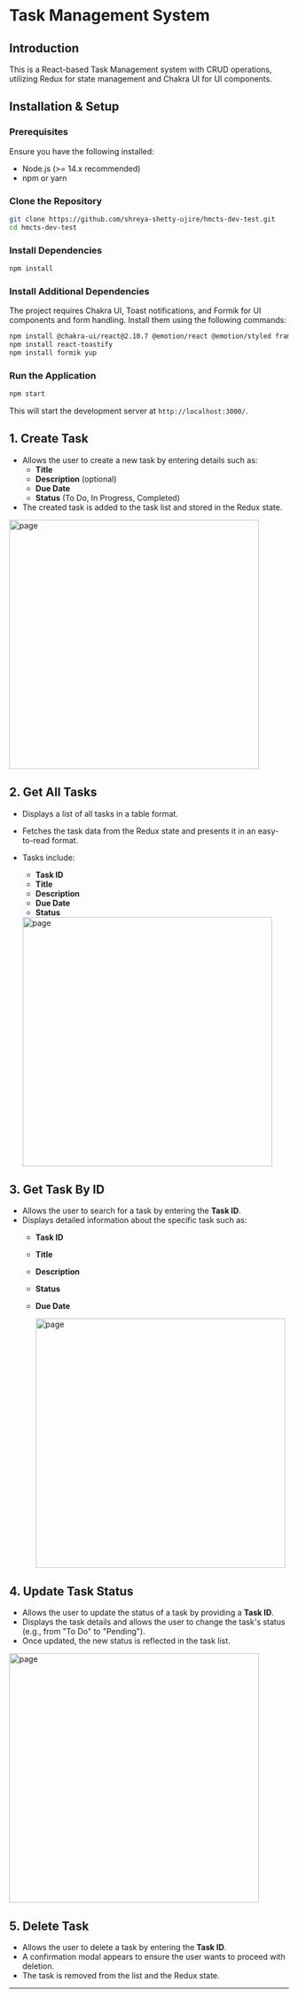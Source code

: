# Task Management System

## Introduction
This is a React-based Task Management system with CRUD operations, utilizing Redux for state management and Chakra UI for UI components.

## Installation & Setup

### Prerequisites
Ensure you have the following installed:
- Node.js (>= 14.x recommended)
- npm or yarn

### Clone the Repository
```sh
git clone https://github.com/shreya-shetty-ujire/hmcts-dev-test.git
cd hmcts-dev-test
```

### Install Dependencies
```sh
npm install
```

### Install Additional Dependencies
The project requires Chakra UI, Toast notifications, and Formik for UI components and form handling. Install them using the following commands:

```sh
npm install @chakra-ui/react@2.10.7 @emotion/react @emotion/styled framer-motion
npm install react-toastify  
npm install formik yup  
```

### Run the Application
```sh
npm start
```
This will start the development server at `http://localhost:3000/`. 

## 1. **Create Task**
- Allows the user to create a new task by entering details such as:
  - **Title**
  - **Description** (optional)
  - **Due Date**
  - **Status** (To Do, In Progress, Completed)
- The created task is added to the task list and stored in the Redux state.

 <img src="https://github.com/user-attachments/assets/36e9bf04-2734-443f-a980-4d7e4ef76455" alt="page" width="450" height="auto" />
 
## 2. **Get All Tasks**
- Displays a list of all tasks in a table format.
- Fetches the task data from the Redux state and presents it in an easy-to-read format.
- Tasks include:
  - **Task ID**
  - **Title**
  - **Description**
  - **Due Date**
  - **Status**
 
  <img src="https://github.com/user-attachments/assets/00d923b3-ed65-4e2b-af8c-5d76bcead7de" alt="page" width="450" height="auto" />


## 3. **Get Task By ID**
- Allows the user to search for a task by entering the **Task ID**.
- Displays detailed information about the specific task such as:
  - **Task ID**
  - **Title**
  - **Description**
  - **Status**
  - **Due Date**
 
    <img src="https://github.com/user-attachments/assets/923ea9c4-b8f6-4cd9-b753-6ad1588268e5" alt="page" width="450" height="auto" />

## 4. **Update Task Status**
- Allows the user to update the status of a task by providing a **Task ID**.
- Displays the task details and allows the user to change the task's status (e.g., from "To Do" to "Pending").
- Once updated, the new status is reflected in the task list.
  
<img src="https://github.com/user-attachments/assets/ac94a778-ca6b-4b2b-b7f7-04df2b895c40" alt="page" width="450" height="auto" />

## 5. **Delete Task**
- Allows the user to delete a task by entering the **Task ID**.
- A confirmation modal appears to ensure the user wants to proceed with deletion.
- The task is removed from the list and the Redux state.

---
